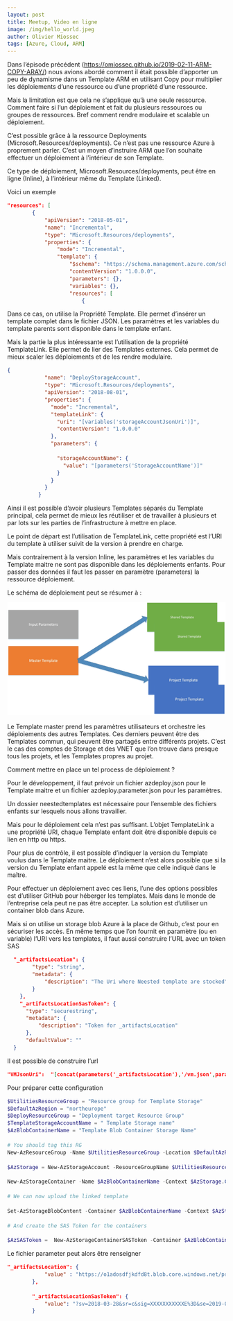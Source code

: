 ```yaml
---
layout: post
title: Meetup, Video en ligne
image: /img/hello_world.jpeg
author: Olivier Miossec
tags: [Azure, Cloud, ARM]
---
```


Dans l’épisode précédent (https://omiossec.github.io/2019-02-11-ARM-COPY-ARAY/) nous avions abordé comment il était possible d’apporter un peu de dynamisme dans un Template ARM en utilisant Copy pour multiplier les déploiements d’une ressource ou d’une propriété d’une ressource. 

Mais la limitation est que cela ne s’applique qu’à une seule ressource. Comment faire si l’un déploiement et fait du plusieurs ressources ou groupes de ressources. Bref comment rendre modulaire et scalable un déploiement. 

C’est possible grâce à la ressource Deployments (Microsoft.Resources/deployments). Ce n’est pas une ressource Azure à proprement parler. C’est un moyen d’instruire ARM que l’on souhaite effectuer un déploiement à l’intérieur de son Template.

Ce type de déploiement, Microsoft.Resources/deployments, peut être en ligne (Inline), à l’intérieur même du Template (Linked).

Voici un exemple

```json
"resources": [
        {
            "apiVersion": "2018-05-01",
            "name": "Incremental",
            "type": "Microsoft.Resources/deployments",
            "properties": {
                "mode": "Incremental",
                "template": {
                    "$schema": "https://schema.management.azure.com/schemas/2015-01-01/deploymentTemplate.json#",
                    "contentVersion": "1.0.0.0",
                    "parameters": {},
                    "variables": {},
                    "resources": [
                        {
```

Dans ce cas, on utilise la Propriété Template. Elle permet d’insérer un template complet dans le fichier JSON. Les paramètres et les variables du template parents sont disponible dans le template enfant. 

Mais la partie la plus intéressante est l’utilisation de la propriété TemplateLink. Elle permet de lier des Templates externes. Cela permet de mieux scaler les déploiements et de les rendre modulaire.

```json
{
            "name": "DeployStorageAccount",
            "type": "Microsoft.Resources/deployments",
            "apiVersion": "2018-08-01",
            "properties": {
              "mode": "Incremental",
              "templateLink": {
                "uri": "[variables('storageAccountJsonUri')]",
                "contentVersion": "1.0.0.0"
              },
              "parameters": {

                "storageAccountName": {
                  "value": "[parameters('StorageAccountName')]"
                }
              }
            }
          }
```

Ainsi il est possible d’avoir plusieurs Templates séparés du Template principal, cela permet de mieux les réutiliser et de travailler à plusieurs et par lots sur les parties de l’infrastructure à mettre en place. 

Le point de départ est l’utilisation de TemplateLink, cette propriété est l’URI du template à utiliser suivit de la version à prendre en charge. 

Mais contrairement à la version Inline, les paramètres et les variables du Template maitre ne sont pas disponible dans les déploiements enfants. Pour passer des données il faut les passer en paramètre (parameters) la ressource déploiement.

Le schéma de déploiement peut se résumer à : 

![image-center](/img/arm/linking.jpg)

Le Template master prend les paramètres utilisateurs et orchestre les déploiements des autres Templates. Ces derniers peuvent être des Templates commun, qui peuvent être partagés entre différents projets. C’est le cas des comptes de Storage et des VNET que l’on trouve dans presque tous les projets, et les Templates propres au projet.

Comment mettre en place un tel process de déploiement ? 

Pour le développement, il faut prévoir un fichier azdeploy.json pour le Template maitre et un fichier azdeploy.parameter.json pour les paramètres. 

Un dossier neestedtemplates est nécessaire pour l’ensemble des fichiers enfants sur lesquels nous allons travailler. 

Mais pour le déploiement cela n’est pas suffisant. L’objet TemplateLink a une propriété URI, chaque Template enfant doit être disponible depuis ce lien en http ou https. 

Pour plus de contrôle, il est possible d’indiquer la version du Template voulus dans le Template maitre. Le déploiement n’est alors possible que si la version du Template enfant appelé est la même que celle indiqué dans le maître. 

Pour effectuer un déploiement avec ces liens, l’une des options possibles est d’utiliser GitHub pour héberger les templates. Mais dans le monde de l’entreprise cela peut ne pas être accepter. La solution est d’utiliser un container blob dans Azure. 

Mais si on utilise un storage blob Azure à la place de Github, c’est pour en sécuriser les accès. En même temps que l’on fournit en paramètre (ou en variable) l’URI vers les templates, il faut aussi construire l’URL avec un token SAS 

```json
  "_artifactsLocation": {
        "type": "string",
        "metadata": {
            "description": "The Uri where Neested template are stocked"
        }
    },
    "_artifactsLocationSasToken": {
      "type": "securestring",
      "metadata": {
          "description": "Token for _artifactsLocation"
      },
      "defaultValue": ""
  }
```

Il est possible de construire l’url 

```json
"VMJsonUri":  "[concat(parameters('_artifactsLocation'),'/vm.json',parameters('_artifactsLocationSasToken'))]"
```

Pour préparer cette configuration

```powershell
$UtilitiesResourceGroup = "Resource group for Template Storage"
$DefaultAzRegion = "northeurope"
$DeployResourceGroup = "Deployment target Resource Group"
$TemplateStorageAccountName = " Template Storage name"
$AzBlobContainerName = "Template Blob Container Storage Name"

# You should tag this RG 
New-AzResourceGroup -Name $UtilitiesResourceGroup -Location $DefaultAzRegion 

$AzStorage = New-AzStorageAccount -ResourceGroupName $UtilitiesResourceGroup -Name $TemplateStorageAccountName -Type Standard_LRS -Location $DefaultAzRegion -Kind StorageV2

New-AzStorageContainer -Name $AzBlobContainerName -Context $AzStorage.Context -Permission off | out-null 

# We can now upload the linked template

Set-AzStorageBlobContent -Container $AzBlobContainerName -Context $AzStorage.Context -File c:\work\neestedtemplates\vm.json

# And create the SAS Token for the containers

$AzSASToken =  New-AzStorageContainerSASToken -Container $AzBlobContainerName -Context $AzStorage.Context -Permission r -ExpiryTime (Get-Date).AddHours(1.0)
```

Le fichier parameter peut alors être renseigner

```json
"_artifactsLocation": {
            "value" : "https://o1adosdfjkdfd8t.blob.core.windows.net/projet01"
        },

        "_artifactsLocationSasToken": {
            "value": "?sv=2018-03-28&sr=c&sig=XXXXXXXXXXXE%3D&se=2019-03-06T23%3A05%3A31Z&sp=r"
        }

```